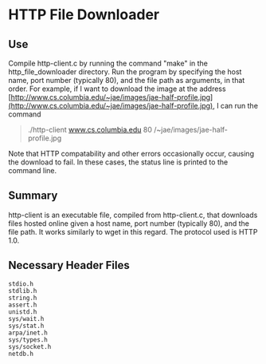 # HTTP File Downloader

## Use

Compile http-client.c by running the command "make" in the http_file_downloader directory. Run the program by specifying the host name, port number (typically 80), and the file path as arguments, in that order. For example, if I want to download the image at the address [http://www.cs.columbia.edu/~jae/images/jae-half-profile.jpg](http://www.cs.columbia.edu/~jae/images/jae-half-profile.jpg), I can run the command

> ./http-client www.cs.columbia.edu 80 /~jae/images/jae-half-profile.jpg

Note that HTTP compatability and other errors occasionally occur, causing the download to fail. In these cases, the status line is printed to the command line.

## Summary
http-client is an executable file, compiled from http-client.c, that downloads files hosted online given a host name, port number (typically 80), and the file path. It works similarly to wget in this regard. The protocol used is HTTP 1.0.

## Necessary Header Files
    stdio.h
    stdlib.h
    string.h
    assert.h
    unistd.h
    sys/wait.h
    sys/stat.h
    arpa/inet.h
    sys/types.h
    sys/socket.h
    netdb.h
